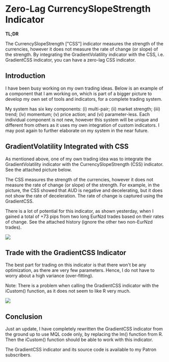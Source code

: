 # Zero-Lag CurrencySlopeStrength Indicator

**TL;DR**

The CurrencySlopeStrength ["CSS"] indicator measures the strength of the currencies, however it does not measure the rate of change (or slope) of the strength. By integrating the GradientVolatility indicator with the CSS, i.e. GradientCSS indicator, you can have a zero-lag CSS indicator.

## Introduction

I have been busy working on my own trading ideas. Below is an example of a component that I am working on, which is part of a bigger picture to develop my own set of tools and indicators, for a complete trading system.

My system has six key components: (i) multi-pair; (ii) market strength; (iii) trend; (iv) momentum; (v) price action; and (vi) parameter-less. Each individual component is not new, however this system will be unique and different from others as it uses my own integration of custom indicators. I may post again to further elaborate on my system in the near future.

## GradientVolatility Integrated with CSS

As mentioned above, one of my own trading idea was to integrate the GradientVolatility indicator with the CurrencySlopeStrength (CSS) indicator. See the attached picture below.

The CSS measures the strength of the currencies, however it does not measure the rate of change (or slope) of the strength. For example, in the picture, the CSS showed that AUD is negative and decelerating, but it does not show the rate of deceleration. The rate of change is captured using the GradientCSS.

There is a lot of potential for this indicator, as shown yesterday, when I gained a total of +73 pips from two long EurNzd trades based on their rates of change. See the attached history (ignore the other two non-EurNzd trades).

![][1]

[1]: images/049-zero-lag-currencyslopestrength-indicator/gradientvolatility-integrated-with-css.png

## Trade with the GradientCSS Indicator

The best part for trading on this indicator is that there won't be any optimization, as there are very few parameters. Hence, I do not have to worry about a high variance (over-fitting).

Note: There is a problem when calling the GradientCSS indicator with the iCustom() function, as it does not seem to like R very much.

![][2]

[2]: images/049-zero-lag-currencyslopestrength-indicator/trade-with-the-gradientcss-indicator.png

## Conclusion

Just an update, I have completely rewritten the GradientCSS indicator from the ground up to use MQL code only, by replacing the lm() function from R. Then the iCustom() function should be able to work with this indicator.

The GradientCSS indicator and its source code is available to my Patron subscribers.